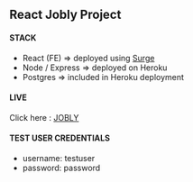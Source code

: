 ## React Jobly Project

#### STACK  
- React (FE) => deployed using [Surge](https://create-react-app.dev/docs/deployment/)
- Node / Express => deployed on Heroku
- Postgres => included in Heroku deployment

#### LIVE 
Click here : [JOBLY](https://automatic-tub.surge.sh/)

#### TEST USER CREDENTIALS
- username: testuser
- password: password